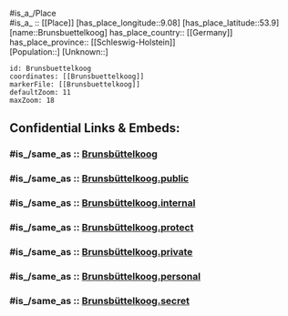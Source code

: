 ﻿---
confidential: public
isDeleted: false
location:
- 53.9
- 9.08
mapmarker: city
mapzoom:
- 7
- 12
SpocWebEntityId: 29375
tags:
- geo/City
type: City
---

#is_a_/Place  
#is_a_ :: [[Place]] 
[has_place_longitude::9.08] 
[has_place_latitude::53.9] 
[name::Brunsbuettelkoog] 
has_place_country:: [[Germany]]  
has_place_province:: [[Schleswig-Holstein]]  
[Population::] 
[Unknown::] 


```leaflet
id: Brunsbuettelkoog
coordinates: [[Brunsbuettelkoog]] 
markerFile: [[Brunsbuettelkoog]] 
defaultZoom: 11 
maxZoom: 18
```


## Confidential Links & Embeds: 

### #is_/same_as :: [Brunsbüttelkoog](/_Standards/Earth/Continent/Europe/Europe~Central/Germany/Germany~West/Schleswig-Holstein/counties~SH/Dithmarschen/cities~Dithmarschen/Brunsbüttel/Brunsbüttelkoog.md) 

### #is_/same_as :: [Brunsbüttelkoog.public](/_public/Earth/Continent/Europe/Europe~Central/Germany/Germany~West/Schleswig-Holstein/counties~SH/Dithmarschen/cities~Dithmarschen/Brunsbüttel/Brunsbüttelkoog.public.md) 

### #is_/same_as :: [Brunsbüttelkoog.internal](/_internal/Earth/Continent/Europe/Europe~Central/Germany/Germany~West/Schleswig-Holstein/counties~SH/Dithmarschen/cities~Dithmarschen/Brunsbüttel/Brunsbüttelkoog.internal.md) 

### #is_/same_as :: [Brunsbüttelkoog.protect](/_protect/Earth/Continent/Europe/Europe~Central/Germany/Germany~West/Schleswig-Holstein/counties~SH/Dithmarschen/cities~Dithmarschen/Brunsbüttel/Brunsbüttelkoog.protect.md) 

### #is_/same_as :: [Brunsbüttelkoog.private](/_private/Earth/Continent/Europe/Europe~Central/Germany/Germany~West/Schleswig-Holstein/counties~SH/Dithmarschen/cities~Dithmarschen/Brunsbüttel/Brunsbüttelkoog.private.md) 

### #is_/same_as :: [Brunsbüttelkoog.personal](/_personal/Earth/Continent/Europe/Europe~Central/Germany/Germany~West/Schleswig-Holstein/counties~SH/Dithmarschen/cities~Dithmarschen/Brunsbüttel/Brunsbüttelkoog.personal.md) 

### #is_/same_as :: [Brunsbüttelkoog.secret](/_secret/Earth/Continent/Europe/Europe~Central/Germany/Germany~West/Schleswig-Holstein/counties~SH/Dithmarschen/cities~Dithmarschen/Brunsbüttel/Brunsbüttelkoog.secret.md)

